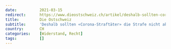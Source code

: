 ```yaml
---
date:          2021-03-15
redirect:      https://www.dieostschweiz.ch/artikel/deshalb-sollten-corona-straftaeter-die-strafe-nicht-akzeptieren-8kBoMD9
title:         Die Ostschweiz
subtitle:      'Deshalb sollten «Corona-Straftäter» die Strafe nicht akzeptieren'
country:       CH
categories:    [Widerstand, Recht]
tags:          []
---
```


